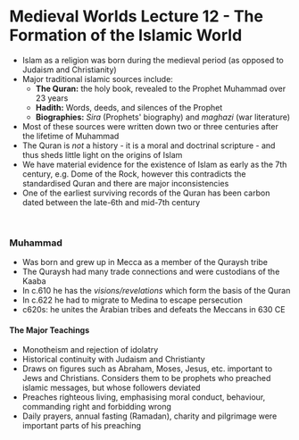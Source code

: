# Medieval Worlds Lecture 12 - The Formation of the Islamic World


- Islam as a religion was born during the medieval period (as opposed to Judaism and Christianity)
- Major traditional islamic sources include:
	- **The Quran:** the holy book, revealed to the Prophet Muhammad over 23 years
	- **Hadith:** Words, deeds, and silences of the Prophet
	- **Biographies:** *Sira* (Prophets' biography) and *maghazi* (war literature)
- Most of these sources were written down two or three centuries after the lifetime of Muhammad
- The Quran is *not* a history - it is a moral and doctrinal scripture - and thus sheds little light on the origins of Islam
- We have material evidence for the existence of Islam as early as the 7th century, e.g. Dome of the Rock, however this contradicts the standardised Quran and there are major inconsistencies
- One of the earliest surviving records of the Quran has been carbon dated between the late-6th and mid-7th century

</br>

### Muhammad

- Was born and grew up in Mecca as a member of the Quraysh tribe
- The Quraysh had many trade connections and were custodians of the Kaaba
- In c.610 he has the *visions/revelations* which form the basis of the Quran
- In c.622 he had to migrate to Medina to escape persecution
- c620s: he unites the Arabian tribes and defeats the Meccans in 630 CE

#### The Major Teachings

- Monotheism and rejection of idolatry
- Historical continuity with Judaism and Christianty
- Draws on figures such as Abraham, Moses, Jesus, etc. important to Jews and Christians. Considers them to be prophets who preached islamic messages, but whose followers deviated
- Preaches righteous living, emphasising moral conduct, behaviour, commanding right and forbidding wrong
- Daily prayers, annual fasting (Ramadan), charity and pilgrimage were important parts of his preaching